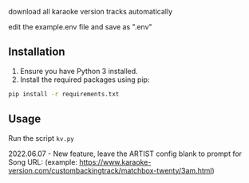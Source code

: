 download all karaoke version tracks automatically

edit the example.env file and save as ".env"

## Installation

1. Ensure you have Python 3 installed.
2. Install the required packages using pip:
```bash
pip install -r requirements.txt
```

## Usage
Run the script `kv.py`

2022.06.07 - New feature, leave the ARTIST config blank to prompt for Song URL: (example: https://www.karaoke-version.com/custombackingtrack/matchbox-twenty/3am.html)